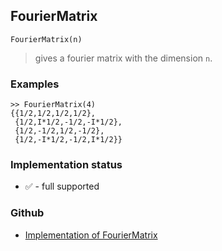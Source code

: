 ## FourierMatrix

``` 
FourierMatrix(n)
```

> gives a fourier matrix with the dimension `n`.

### Examples

```
>> FourierMatrix(4)
{{1/2,1/2,1/2,1/2}, 
 {1/2,I*1/2,-1/2,-I*1/2},  
 {1/2,-1/2,1/2,-1/2}, 
 {1/2,-I*1/2,-1/2,I*1/2}}
```






### Implementation status

* &#x2705; - full supported

### Github

* [Implementation of FourierMatrix](https://github.com/axkr/symja_android_library/blob/master/symja_android_library/matheclipse-core/src/main/java/org/matheclipse/core/builtin/LinearAlgebra.java#L2384) 
